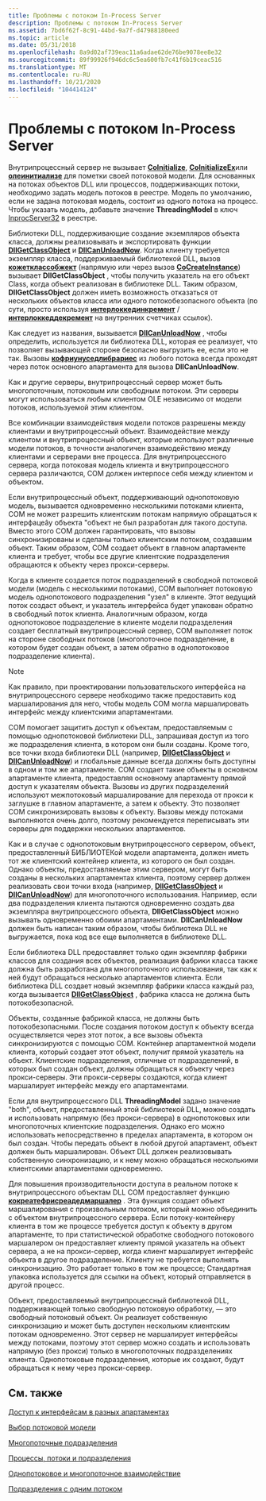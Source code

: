 ```yaml
---
title: Проблемы с потоком In-Process Server
description: Проблемы с потоком In-Process Server
ms.assetid: 7bd6f62f-8c91-44bd-9a7f-d47988180eed
ms.topic: article
ms.date: 05/31/2018
ms.openlocfilehash: 8a9d02af739eac11a6adae62de76be9078ee8e32
ms.sourcegitcommit: 89f99926f946dc6c5ea600fb7c41f6b19ceac516
ms.translationtype: MT
ms.contentlocale: ru-RU
ms.lasthandoff: 10/21/2020
ms.locfileid: "104414124"
---
```

# <a name="in-process-server-threading-issues"></a>Проблемы с потоком In-Process Server

Внутрипроцессный сервер не вызывает [**CoInitialize**](/windows/desktop/api/Objbase/nf-objbase-coinitialize), [**CoInitializeEx**](/windows/desktop/api/combaseapi/nf-combaseapi-coinitializeex)или [**олеинитиализе**](/windows/desktop/api/Ole2/nf-ole2-oleinitialize) для пометки своей потоковой модели. Для основанных на потоках объектов DLL или процессов, поддерживающих потоки, необходимо задать модель потоков в реестре. Модель по умолчанию, если не задана потоковая модель, состоит из одного потока на процесс. Чтобы указать модель, добавьте значение **ThreadingModel** в ключ [InprocServer32](inprocserver32.md) в реестре.

Библиотеки DLL, поддерживающие создание экземпляров объекта класса, должны реализовывать и экспортировать функции [**DllGetClassObject**](/windows/desktop/api/combaseapi/nf-combaseapi-dllgetclassobject) и [**DllCanUnloadNow**](/windows/desktop/api/combaseapi/nf-combaseapi-dllcanunloadnow). Когда клиенту требуется экземпляр класса, поддерживаемый библиотекой DLL, вызов [**кожетклассобжект**](/windows/desktop/api/combaseapi/nf-combaseapi-cogetclassobject) (напрямую или через вызов [**CoCreateInstance**](/windows/desktop/api/combaseapi/nf-combaseapi-cocreateinstance)) вызывает **DllGetClassObject** , чтобы получить указатель на его объект Class, когда объект реализован в библиотеке DLL. Таким образом, **DllGetClassObject** должен иметь возможность отказаться от нескольких объектов класса или одного потокобезопасного объекта (по сути, просто используя [**интерлоккединкремент**](/windows/win32/api/winnt/nf-winnt-interlockedincrement) / [**интерлоккеддекремент**](/windows/desktop/api/winbase/nf-winbase-interlockeddecrement) на внутренних счетчиках ссылок).

Как следует из названия, вызывается [**DllCanUnloadNow**](/windows/desktop/api/combaseapi/nf-combaseapi-dllcanunloadnow) , чтобы определить, используется ли библиотека DLL, которая ее реализует, что позволяет вызывающей стороне безопасно выгрузить ее, если это не так. Вызовы [**кофриунуседлибрариес**](/windows/desktop/api/combaseapi/nf-combaseapi-cofreeunusedlibraries) из любого потока всегда проходят через поток основного апартамента для вызова **DllCanUnloadNow**.

Как и другие серверы, внутрипроцессный сервер может быть многопоточным, потоковым или свободным потоком. Эти серверы могут использоваться любым клиентом OLE независимо от модели потоков, используемой этим клиентом.

Все комбинации взаимодействия модели потоков разрешены между клиентами и внутрипроцессный объект. Взаимодействие между клиентом и внутрипроцессный объект, которые используют различные модели потоков, в точности аналогичен взаимодействию между клиентами и серверами вне процесса. Для внутрипроцессного сервера, когда потоковая модель клиента и внутрипроцессного сервера различаются, COM должен интерпосе себя между клиентом и объектом.

Если внутрипроцессный объект, поддерживающий однопотоковую модель, вызывается одновременно несколькими потоками клиента, COM не может разрешить клиентским потокам напрямую обращаться к интерфацеâу объекта "объект не был разработан для такого доступа. Вместо этого COM должен гарантировать, что вызовы синхронизированы и сделаны только клиентским потоком, создавшим объект. Таким образом, COM создает объект в главном апартаменте клиента и требует, чтобы все другие клиентские подразделения обращаются к объекту через прокси-серверы.

Когда в клиенте создается поток подразделений в свободной потоковой модели (модель с несколькими потоками), COM выполняет потоковую модель однопотокового подразделения "узел" в клиенте. Этот ведущий поток создаст объект, и указатель интерфейса будет упакован обратно в свободный поток клиента. Аналогичным образом, когда однопотоковое подразделение в клиенте модели подразделения создает бесплатный внутрипроцессный сервер, COM выполняет поток на стороне свободных потоков (многопоточное подразделение, в котором будет создан объект, а затем обратно в однопотоковое подразделение клиента).

> [!Note]  
> Как правило, при проектировании пользовательского интерфейса на внутрипроцессного сервере необходимо также предоставить код маршалирования для него, чтобы модель COM могла маршалировать интерфейс между клиентскими апартаментами.

 

COM помогает защитить доступ к объектам, предоставляемым с помощью однопотоковой библиотеки DLL, запрашивая доступ из того же подразделения клиента, в котором они были созданы. Кроме того, все точки входа библиотеки DLL (например, [**DllGetClassObject**](/windows/desktop/api/combaseapi/nf-combaseapi-dllgetclassobject) и [**DllCanUnloadNow**](/windows/desktop/api/combaseapi/nf-combaseapi-dllcanunloadnow)) и глобальные данные всегда должны быть доступны в одном и том же апартаменте. COM создает такие объекты в основном апартаменте клиента, предоставляя основному апартаменту прямой доступ к указателям объекта. Вызовы из других подразделений используют межпотоковый маршалирование для перехода от прокси к заглушке в главном апартаменте, а затем к объекту. Это позволяет COM синхронизировать вызовы к объекту. Вызовы между потоками выполняются очень долго, поэтому рекомендуется переписывать эти серверы для поддержки нескольких апартаментов.

Как и в случае с однопотоковым внутрипроцессного сервером, объект, предоставленный БИБЛИОТЕКой модели апартамента, должен иметь тот же клиентский контейнер клиента, из которого он был создан. Однако объекты, предоставляемые этим сервером, могут быть созданы в нескольких апартаментах клиента, поэтому сервер должен реализовать свои точки входа (например, [**DllGetClassObject**](/windows/desktop/api/combaseapi/nf-combaseapi-dllgetclassobject) и [**DllCanUnloadNow**](/windows/desktop/api/combaseapi/nf-combaseapi-dllcanunloadnow)) для многопоточного использования. Например, если два подразделения клиента пытаются одновременно создать два экземпляра внутрипроцессного объекта, **DllGetClassObject** можно вызывать одновременно обоими апартаментами. **DllCanUnloadNow** должен быть написан таким образом, чтобы библиотека DLL не выгружается, пока код все еще выполняется в библиотеке DLL.

Если библиотека DLL предоставляет только один экземпляр фабрики классов для создания всех объектов, реализация фабрики класса также должна быть разработана для многопоточного использования, так как к ней будут обращаться несколько апартаментов клиента. Если библиотека DLL создает новый экземпляр фабрики класса каждый раз, когда вызывается [**DllGetClassObject**](/windows/desktop/api/combaseapi/nf-combaseapi-dllgetclassobject) , фабрика класса не должна быть потокобезопасной.

Объекты, созданные фабрикой класса, не должны быть потокобезопасными. После создания потоком доступ к объекту всегда осуществляется через этот поток, а все вызовы объекта синхронизируются с помощью COM. Контейнер апартаментной модели клиента, который создает этот объект, получит прямой указатель на объект. Клиентские подразделения, отличные от подразделений, в которых был создан объект, должны обращаться к объекту через прокси-серверы. Эти прокси-серверы создаются, когда клиент маршалирует интерфейс между его апартаментами.

Если для внутрипроцессного DLL **ThreadingModel** задано значение "both", объект, предоставленный этой библиотекой DLL, можно создать и использовать напрямую (без прокси-сервера) в однопотоковых или многопоточных клиентские подразделения. Однако его можно использовать непосредственно в пределах апартамента, в котором он был создан. Чтобы передать объект в любой другой апартамент, объект должен быть маршалирован. Объект DLL должен реализовывать собственную синхронизацию, и к нему можно обращаться несколькими клиентскими апартаментами одновременно.

Для повышения производительности доступа в реальном потоке к внутрипроцессного объектам DLL COM предоставляет функцию [**кокреатефрисреадедмаршалер**](/windows/desktop/api/combaseapi/nf-combaseapi-cocreatefreethreadedmarshaler) . Эта функция создает объект маршалирования с произвольным потоком, который можно объединить с объектом внутрипроцессного сервера. Если потоку-контейнеру клиента в том же процессе требуется доступ к объекту в другом апартаменте, то при статистической обработке свободного потокового маршалером он предоставляет клиенту прямой указатель на объект сервера, а не на прокси-сервер, когда клиент маршалирует интерфейс объекта в другое подразделение. Клиенту не требуется выполнять синхронизацию. Это работает только в том же процессе; Стандартная упаковка используется для ссылки на объект, который отправляется в другой процесс.

Объект, предоставляемый внутрипроцессный библиотекой DLL, поддерживающей только свободную потоковую обработку, — это свободный потоковый объект. Он реализует собственную синхронизацию и может быть доступен нескольким клиентским потокам одновременно. Этот сервер не маршалирует интерфейсы между потоками, поэтому этот сервер можно создать и использовать напрямую (без прокси) только в многопоточных подразделениях клиента. Однопотоковые подразделения, которые их создают, будут обращаться к нему через прокси-сервер.

## <a name="related-topics"></a>См. также

<dl> <dt>

[Доступ к интерфейсам в разных апартаментах](accessing-interfaces-across-apartments.md)
</dt> <dt>

[Выбор потоковой модели](choosing-the-threading-model.md)
</dt> <dt>

[Многопоточные подразделения](multithreaded-apartments.md)
</dt> <dt>

[Процессы, потоки и подразделения](processes--threads--and-apartments.md)
</dt> <dt>

[Однопотоковое и многопоточное взаимодействие](single-threaded-and-multithreaded-communication.md)
</dt> <dt>

[Подразделения с одним потоком](single-threaded-apartments.md)
</dt> </dl>

 

 